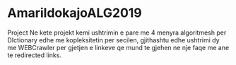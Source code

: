 # AmarildokajoALG2019
Project
Ne kete projekt kemi ushtrimin e pare me 4 menyra algoritmesh per DIctionary edhe me kopleksitetin per secilen,
gjithashtu edhe ushtrimi dy me WEBCrawler per gjetjen e linkeve qe mund te gjehen ne nje faqe me ane te redirected links.
